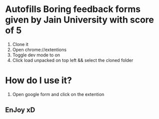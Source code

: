 # Autofills Boring feedback forms given by Jain University with score of 5

1. Clone it
2. Open chrome://extentions
3. Toggle dev mode to on
4. Click load unpacked on top left && select the cloned folder

# How do I use it?

1. Open google form and click on the extention

## EnJoy xD ##
